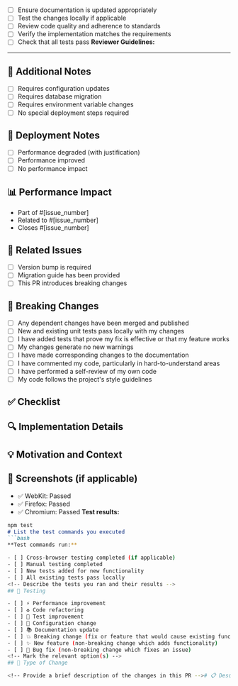 # 

- [ ] Ensure documentation is updated appropriately
- [ ] Test the changes locally if applicable
- [ ] Review code quality and adherence to standards
- [ ] Verify the implementation matches the requirements
- [ ] Check that all tests pass
   **Reviewer Guidelines:**

---

<!-- Any additional information that reviewers should know -->

## 📝 Additional Notes

- [ ] Requires configuration updates
- [ ] Requires database migration
- [ ] Requires environment variable changes
- [ ] No special deployment steps required

<!-- Any special deployment considerations -->

## 🔄 Deployment Notes

- [ ] Performance degraded (with justification)
- [ ] Performance improved
- [ ] No performance impact

<!-- If applicable, describe any performance implications -->

## 📊 Performance Impact

- Part of #[issue_number]
- Related to #[issue_number]
- Closes #[issue_number]

<!-- Link to related issues -->

## 🔗 Related Issues

- [ ] Version bump is required
- [ ] Migration guide has been provided
- [ ] This PR introduces breaking changes

<!-- If this is a breaking change, describe what breaks and how to migrate -->

## 🚨 Breaking Changes

- [ ] Any dependent changes have been merged and published
- [ ] New and existing unit tests pass locally with my changes
- [ ] I have added tests that prove my fix is effective or that my feature works
- [ ] My changes generate no new warnings
- [ ] I have made corresponding changes to the documentation
- [ ] I have commented my code, particularly in hard-to-understand areas
- [ ] I have performed a self-review of my own code
- [ ] My code follows the project's style guidelines

<!-- Go through all the following points and mark the completed ones -->

## ✅ Checklist

<!-- What approach did you take and why? -->

<!-- Provide details about your implementation -->

## 🔍 Implementation Details

<!-- If it fixes an open issue, please link to the issue here -->

<!-- Why is this change required? What problem does it solve? -->

## 💡 Motivation and Context

<!-- Add screenshots here to show before/after or demonstrate new functionality -->

## 📸 Screenshots (if applicable)

- ✅ WebKit: Passed
- ✅ Firefox: Passed
- ✅ Chromium: Passed
   **Test results:**

```md
npm test
# List the test commands you executed
```bash
**Test commands run:**

- [ ] Cross-browser testing completed (if applicable)
- [ ] Manual testing completed
- [ ] New tests added for new functionality
- [ ] All existing tests pass locally
<!-- Describe the tests you ran and their results -->
## 🧪 Testing

- [ ] ⚡ Performance improvement
- [ ] ♻️ Code refactoring
- [ ] 🧪 Test improvement
- [ ] 🔧 Configuration change
- [ ] 📚 Documentation update
- [ ] 💥 Breaking change (fix or feature that would cause existing functionality to not work as expected)
- [ ] ✨ New feature (non-breaking change which adds functionality)
- [ ] 🐛 Bug fix (non-breaking change which fixes an issue)
<!-- Mark the relevant option(s) -->
## 🎯 Type of Change

<!-- Provide a brief description of the changes in this PR --># 📋 Description
```